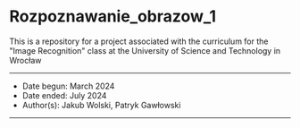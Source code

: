 # Rozpoznawanie_obrazow_1
This is a repository for a project associated with the curriculum for the "Image Recognition" class at the University of Science and Technology in Wrocław

---
- Date begun: March 2024
- Date ended: July 2024
- Author(s): Jakub Wolski, Patryk Gawłowski
---
